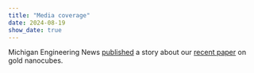 ```yaml
---
title: "Media coverage"
date: 2024-08-19
show_date: true
---
```

Michigan Engineering News [published](https://news.engin.umich.edu/2024/08/morphable-materials-researchers-coax-nanoparticles-to-reconfigure-themselves/) a story about our [recent paper](/gold-nanocubes-nat-chem-eng/) on gold nanocubes.
